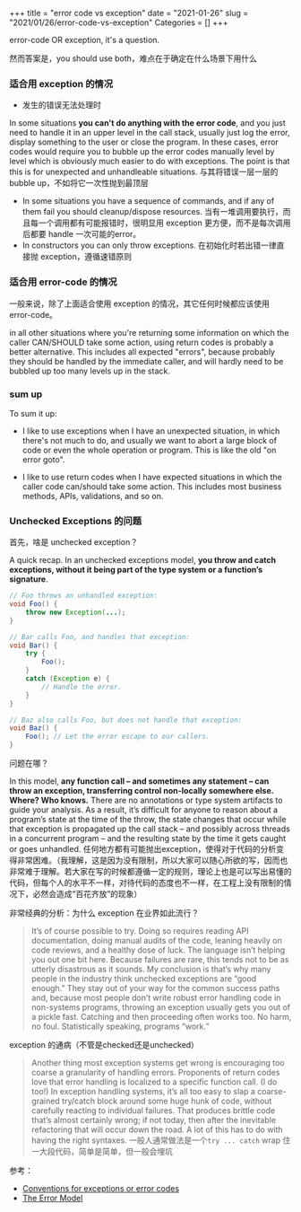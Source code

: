 +++
title = "error code vs exception"
date = "2021-01-26"
slug = "2021/01/26/error-code-vs-exception"
Categories = []
+++

error-code OR exception, it's a question.

然而答案是，you should use both，难点在于确定在什么场景下用什么

### 适合用 exception 的情况

- 发生的错误无法处理时

In some situations **you can't do anything with the error code**, and you just need to handle it in an upper level in the call stack, usually just log the error, display something to the user or close the program. In these cases, error codes would require you to bubble up the error codes manually level by level which is obviously much easier to do with exceptions. The point is that this is for unexpected and unhandleable situations. 与其将错误一层一层的 bubble up，不如将它一次性抛到最顶层

- In some situations you have a sequence of commands, and if any of them fail you should cleanup/dispose resources. 当有一堆调用要执行，而且每一个调用都有可能报错时，很明显用 exception 更方便，而不是每次调用后都要 handle 一次可能的error。
- In constructors you can only throw exceptions. 在初始化时若出错一律直接抛 exception，遵循速错原则

### 适合用 error-code 的情况

一般来说，除了上面适合使用 exception 的情况，其它任何时候都应该使用 error-code。

in all other situations where you're returning some information on which the caller CAN/SHOULD take some action, using return codes is probably a better alternative. This includes all expected "errors", because probably they should be handled by the immediate caller, and will hardly need to be bubbled up too many levels up in the stack.


### sum up

To sum it up:

- I like to use exceptions when I have an unexpected situation, in which there's not much to do, and usually we want to abort a large block of code or even the whole operation or program. This is like the old "on error goto".

- I like to use return codes when I have expected situations in which the caller code can/should take some action. This includes most business methods, APIs, validations, and so on.

### Unchecked Exceptions 的问题

首先，啥是 unchecked exception？

A quick recap. In an unchecked exceptions model, **you throw and catch exceptions, without it being part of the type system or a function’s signature**.

```java
// Foo throws an unhandled exception:
void Foo() {
    throw new Exception(...);
}

// Bar calls Foo, and handles that exception:
void Bar() {
    try {
        Foo();
    }
    catch (Exception e) {
        // Handle the error.
    }
}

// Baz also calls Foo, but does not handle that exception:
void Baz() {
    Foo(); // Let the error escape to our callers.
}
```

问题在哪？

In this model, **any function call – and sometimes any statement – can throw an exception, transferring control non-locally somewhere else. Where? Who knows.** There are no annotations or type system artifacts to guide your analysis. As a result, it’s difficult for anyone to reason about a program’s state at the time of the throw, the state changes that occur while that exception is propagated up the call stack – and possibly across threads in a concurrent program – and the resulting state by the time it gets caught or goes unhandled. 任何地方都有可能抛出exception，使得对于代码的分析变得非常困难。（我理解，这是因为没有限制，所以大家可以随心所欲的写，因而也非常难于理解。若大家在写的时候都遵循一定的规则，理论上也是可以写出易懂的代码，但每个人的水平不一样，对待代码的态度也不一样，在工程上没有限制的情况下，必然会造成“百花齐放”的现象）

非常经典的分析：为什么 exception 在业界如此流行？

> It’s of course possible to try. Doing so requires reading API documentation, doing manual audits of the code, leaning heavily on code reviews, and a healthy dose of luck. The language isn’t helping you out one bit here. Because failures are rare, this tends not to be as utterly disastrous as it sounds. My conclusion is that’s why many people in the industry think unchecked exceptions are “good enough.” They stay out of your way for the common success paths and, because most people don’t write robust error handling code in non-systems programs, throwing an exception usually gets you out of a pickle fast. Catching and then proceeding often works too. No harm, no foul. Statistically speaking, programs “work.”

exception 的通病（不管是checked还是unchecked）

> Another thing most exception systems get wrong is encouraging too coarse a granularity of handling errors. Proponents of return codes love that error handling is localized to a specific function call. (I do too!) In exception handling systems, it’s all too easy to slap a coarse-grained try/catch block around some huge hunk of code, without carefully reacting to individual failures. That produces brittle code that’s almost certainly wrong; if not today, then after the inevitable refactoring that will occur down the road. A lot of this has to do with having the right syntaxes. 一般人通常做法是一个`try ... catch` wrap 住一大段代码，简单是简单，但一般会埋坑

参考：

- [Conventions for exceptions or error codes](https://stackoverflow.com/questions/253314/conventions-for-exceptions-or-error-codes)
- [The Error Model](http://joeduffyblog.com/2016/02/07/the-error-model/)
